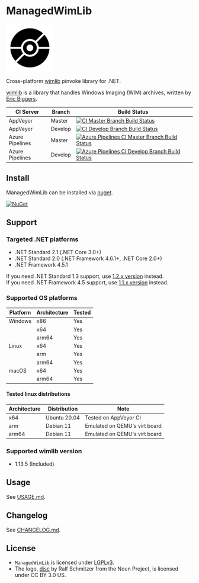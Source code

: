 # ManagedWimLib

<div style="text-align: left">
    <img src="./Image/Logo.svg" height="128">
</div>

Cross-platform [wimlib](https://wimlib.net) pinvoke library for .NET.

[wimlib](https://wimlib.net) is a library that handles Windows Imaging (WIM) archives, written by [Eric Biggers](https://github.com/ebiggers).

| CI Server       | Branch  | Build Status   |
|-----------------|---------|----------------|
| AppVeyor        | Master  | [![CI Master Branch Build Status](https://ci.appveyor.com/api/projects/status/wtb8ong8c112f4ug/branch/master?svg=true)](https://ci.appveyor.com/project/ied206/managedwimlib/branch/master) |
| AppVeyor        | Develop | [![CI Develop Branch Build Status](https://ci.appveyor.com/api/projects/status/wtb8ong8c112f4ug/branch/develop?svg=true)](https://ci.appveyor.com/project/ied206/managedwimlib/branch/develop) |
| Azure Pipelines | Master  | [![Azure Pipelines CI Master Branch Build Status](https://ied206.visualstudio.com/ManagedWimLib/_apis/build/status/ied206.ManagedWimLib?branchName=master)](https://dev.azure.com/ied206/ManagedWimLib/_build) |
| Azure Pipelines | Develop | [![Azure Pipelines CI Develop Branch Build Status](https://ied206.visualstudio.com/ManagedWimLib/_apis/build/status/ied206.ManagedWimLib?branchName=develop)](https://dev.azure.com/ied206/ManagedWimLib/_build) |

## Install

ManagedWimLib can be installed via [nuget](https://www.nuget.org/packages/ManagedWimLib).

[![NuGet](https://buildstats.info/nuget/ManagedWimLib)](https://www.nuget.org/packages/ManagedWimLib)

## Support

### Targeted .NET platforms

- .NET Standard 2.1 (.NET Core 3.0+)
- .NET Standard 2.0 (.NET Framework 4.6.1+, .NET Core 2.0+)
- .NET Framework 4.5.1

If you need .NET Standard 1.3 support, use [1.2.x version](https://www.nuget.org/packages/ManagedWimLib/1.2.4) instead.<br>
If you need .NET Framework 4.5 support, use [1.1.x version](https://www.nuget.org/packages/ManagedWimLib/1.1.2) instead.

### Supported OS platforms

| Platform | Architecture | Tested |
|----------|--------------|--------|
| Windows  | x86          | Yes    |
|          | x64          | Yes    |
|          | arm64        | Yes    |
| Linux    | x64          | Yes    |
|          | arm          | Yes    |
|          | arm64        | Yes    |
| macOS    | x64          | Yes    |
|          | arm64        | Yes    |

#### Tested linux distributions

| Architecture | Distribution | Note |
|--------------|--------------|------|
| x64          | Ubuntu 20.04 | Tested on AppVeyor CI         |
| arm          | Debian 11    | Emulated on QEMU's virt board |
| arm64        | Debian 11    | Emulated on QEMU's virt board |

### Supported wimlib version

- 1.13.5 (Included)

## Usage

See [USAGE.md](./USAGE.md).

## Changelog

See [CHANGELOG.md](./CHANGELOG.md).

## License

- `ManagedWimLib` is licensed under [LGPLv3](./LICENSE).
- The logo, [disc](https://thenounproject.com/term/disc/772617) by Ralf Schmitzer from the Noun Project, is licensed under CC BY 3.0 US.
